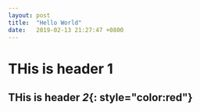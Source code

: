 ```yaml
---
layout: post
title:  "Hello World"
date:   2019-02-13 21:27:47 +0800
---
```

# THis is header 1
## THis is header *2*{: style="color:red"}
